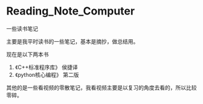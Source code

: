 # Reading_Note_Computer
一些读书笔记

主要是我平时读书的一些笔记，基本是摘抄，做总结用。

现在是以下两本书

1. 《C++标准程序库》 侯捷译
2. 《python核心编程》 第二版

其他的是一些看视频的零散笔记，我看视频主要是以复习的角度去看的，所以比较零碎。